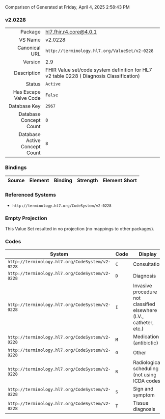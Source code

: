 Comparison of 
Generated at Friday, April 4, 2025 2:58:43 PM

### v2.0228

|      |     |
| ---: | --- |
| Package | hl7.fhir.r4.core@4.0.1 |
| VS Name | v2.0228 |
| Canonical URL | `http://terminology.hl7.org/ValueSet/v2-0228` |
| Version | 2.9 |
| Description | FHIR Value set/code system definition for HL7 v2 table 0228 ( Diagnosis Classification) |
| Status | `Active` |
| Has Escape Valve Code | `False` |
| Database Key | `2967` |
| Database Concept Count | `8` |
| Database Active Concept Count | `8` |
### Bindings

| Source | Element | Binding | Strength | Element Short |
| ------ | ------- | ------- | -------- | ------------- |

### Referenced Systems

* `http://terminology.hl7.org/CodeSystem/v2-0228`
### Empty Projection

This Value Set resulted in no projection (no mappings to other packages).

### Codes

| System | Code | Display |
| ------ | ---- | ------- |
| `http://terminology.hl7.org/CodeSystem/v2-0228` | `C` | Consultation |
| `http://terminology.hl7.org/CodeSystem/v2-0228` | `D` | Diagnosis |
| `http://terminology.hl7.org/CodeSystem/v2-0228` | `I` | Invasive procedure not classified elsewhere (I.V., catheter, etc.) |
| `http://terminology.hl7.org/CodeSystem/v2-0228` | `M` | Medication (antibiotic) |
| `http://terminology.hl7.org/CodeSystem/v2-0228` | `O` | Other |
| `http://terminology.hl7.org/CodeSystem/v2-0228` | `R` | Radiological scheduling (not using ICDA codes) |
| `http://terminology.hl7.org/CodeSystem/v2-0228` | `S` | Sign and symptom |
| `http://terminology.hl7.org/CodeSystem/v2-0228` | `T` | Tissue diagnosis |

